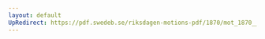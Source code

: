 ```yaml
---
layout: default
UpRedirect: https://pdf.swedeb.se/riksdagen-motions-pdf/1870/mot_1870__ak__00128/mot_1870__ak__00128_002.pdf
---
```

